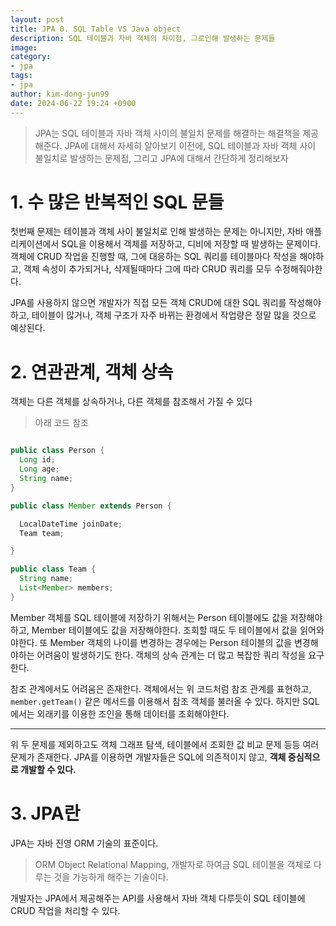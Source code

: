 ```yaml
---
layout: post
title: JPA 0. SQL Table VS Java object
description: SQL 테이블과 자바 객체의 차이점, 그로인해 발생하는 문제들
image:
category:
- jpa
tags:
- jpa
author: kim-dong-jun99
date: 2024-06-22 19:24 +0900
---
```

> JPA는 SQL 테이블과 자바 객체 사이의 불일치 문제를 해결하는 해결책을 제공해준다. JPA에 대해서 자세히 알아보기 이전에, SQL 테이블과 자바 객체 사이 불일치로 발생하는 문제점, 그리고 JPA에 대해서 간단하게 정리해보자

# 1. 수 많은 반복적인 SQL 문들

첫번째 문제는 테이블과 객체 사이 불일치로 인해 발생하는 문제는 아니지만, 자바 애플리케이션에서 SQL을 이용해서 객체를 저장하고, 디비에 저장할 때 발생하는 문제이다.
객체에 CRUD 작업을 진행할 때, 그에 대응하는 SQL 쿼리를 테이블마다 작성을 해야하고, 객체 속성이 추가되거나, 삭제될때마다 그에 따라 CRUD 쿼리를 모두 수정해줘야한다. 

JPA를 사용하지 않으면 개발자가 직접 모든 객체 CRUD에 대한 SQL 쿼리를 작성해야하고, 테이블이 많거나, 객체 구조가 자주 바뀌는 환경에서 작업량은 정말 많을 것으로 예상된다.

# 2. 연관관계, 객체 상속

객체는 다른 객체를 상속하거나, 다른 객체를 참조해서 가질 수 있다

> 아래 코드 참조

```java

public class Person {
  Long id;
  Long age;
  String name;
}

public class Member extends Person {

  LocalDateTime joinDate;
  Team team;

}

public class Team {
  String name;
  List<Member> members;
}
```

Member 객체를 SQL 테이블에 저장하기 위해서는 Person 테이블에도 값을 저장해야하고, Member 테이블에도 값을 저장해야한다. 조회할 때도 두 테이블에서 값을 읽어와야한다. 
또 Member 객체의 나이를 변경하는 경우에는 Person 테이블의 값을 변경해야하는 어려움이 발생하기도 한다. 객체의 상속 관계는 더 많고 복잡한 쿼리 작성을 요구한다.

참조 관계에서도 어려움은 존재한다. 객체에서는 위 코드처럼 참조 관계를 표현하고, `member.getTeam()` 같은 메서드를 이용해서 참조 객체를 불러올 수 있다. 하지만 SQL에서는 외래키를 이용한 조인을 통해 데이터를 조회해야한다.

----

위 두 문제를 제외하고도 객체 그래프 탐색, 테이블에서 조회한 값 비교 문제 등등 여러 문제가 존재한다. 
JPA를 이용하면 개발자들은 SQL에 의존적이지 않고, **객체 중심적으로 개발할 수 있다.**

# 3. JPA란

JPA는 자바 진영 ORM 기술의 표준이다. 
> ORM
> Object Relational Mapping, 개발자로 하여금 SQL 테이블을 객체로 다루는 것을 가능하게 해주는 기술이다.

개발자는 JPA에서 제공해주는 API를 사용해서 자바 객체 다루듯이 SQL 테이블에 CRUD 작업을 처리할 수 있다. 

